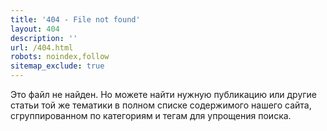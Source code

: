 ```yaml
---
title: '404 - File not found'
layout: 404
description: ''
url: /404.html
robots: noindex,follow
sitemap_exclude: true
---
```


Это файл не найден. Но можете найти нужную  публикацию или другие статьи той же тематики в полном списке содержимого нашего сайта, сгруппированном  по категориям и тегам для упрощения поиска.





